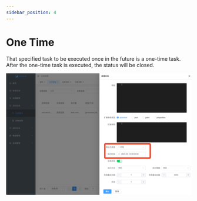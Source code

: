 ```yaml
---
sidebar_position: 4
---
```


# One Time

That specified task to be executed once in the future is a one-time task. After the one-time task is executed, the status will be closed.

![Demo](assets/one-time/demo.png)